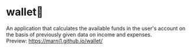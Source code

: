 # wallet💸
An application that calculates the available funds in the user's account on the basis of previously given data on income and expenses.<br>
Preview: https://marni1.github.io/wallet/

